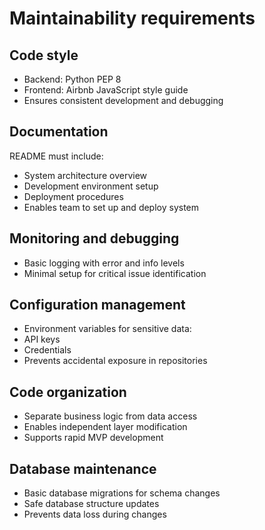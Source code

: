 # Maintainability requirements

## Code style
- Backend: Python PEP 8
- Frontend: Airbnb JavaScript style guide
- Ensures consistent development and debugging

## Documentation 
README must include:
- System architecture overview
- Development environment setup
- Deployment procedures
- Enables team to set up and deploy system

## Monitoring and debugging
- Basic logging with error and info levels
- Minimal setup for critical issue identification

## Configuration management
- Environment variables for sensitive data:
 - API keys
 - Credentials
- Prevents accidental exposure in repositories

## Code organization
- Separate business logic from data access
- Enables independent layer modification
- Supports rapid MVP development

## Database maintenance
- Basic database migrations for schema changes
- Safe database structure updates
- Prevents data loss during changes